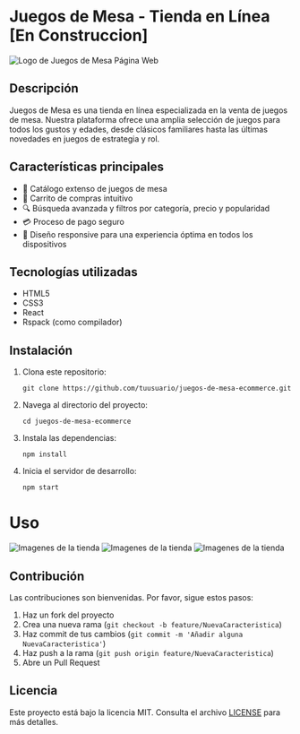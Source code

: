 # Juegos de Mesa - Tienda en Línea [En Construccion]

![Logo de Juegos de Mesa Página Web](https://res.cloudinary.com/dko8avpyk/image/upload/v1726075827/image-2_uvtdm7.webp)

## Descripción

Juegos de Mesa es una tienda en línea especializada en la venta de juegos de mesa. Nuestra plataforma ofrece una amplia selección de juegos para todos los gustos y edades, desde clásicos familiares hasta las últimas novedades en juegos de estrategia y rol.

## Características principales

- 🎲 Catálogo extenso de juegos de mesa
- 🛒 Carrito de compras intuitivo
- 🔍 Búsqueda avanzada y filtros por categoría, precio y popularidad
- 💳 Proceso de pago seguro
- 📱 Diseño responsive para una experiencia óptima en todos los dispositivos

## Tecnologías utilizadas

- HTML5
- CSS3
- React
- Rspack (como compilador)

## Instalación

1. Clona este repositorio:
   ```
   git clone https://github.com/tuusuario/juegos-de-mesa-ecommerce.git
   ```
2. Navega al directorio del proyecto:
   ```
   cd juegos-de-mesa-ecommerce
   ```
3. Instala las dependencias:
   ```
   npm install
   ```
4. Inicia el servidor de desarrollo:
   ```
   npm start
   ```

# Uso

![Imagenes de la tienda](https://res.cloudinary.com/dko8avpyk/image/upload/v1727108970/Arc_5kYD6bhVZc_mwysdn.png)
![Imagenes de la tienda](https://res.cloudinary.com/dko8avpyk/image/upload/v1727109030/Arc_wodPE9odGI_cgcopc.png)
![Imagenes de la tienda](https://res.cloudinary.com/dko8avpyk/image/upload/v1727109029/Arc_gJ40LuRxLG_f9kxts.png)

## Contribución

Las contribuciones son bienvenidas. Por favor, sigue estos pasos:

1. Haz un fork del proyecto
2. Crea una nueva rama (`git checkout -b feature/NuevaCaracteristica`)
3. Haz commit de tus cambios (`git commit -m 'Añadir alguna NuevaCaracteristica'`)
4. Haz push a la rama (`git push origin feature/NuevaCaracteristica`)
5. Abre un Pull Request

## Licencia

Este proyecto está bajo la licencia MIT. Consulta el archivo [LICENSE](LICENSE) para más detalles.